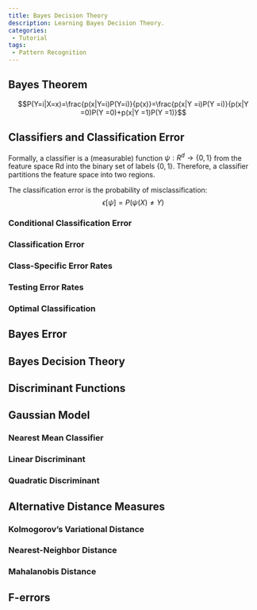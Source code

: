 ```yaml
---
title: Bayes Decision Theory
description: Learning Bayes Decision Theory.
categories:
 - Tutorial
tags:
 - Pattern Recognition
---
```



## Bayes Theorem
$$P(Y=i|X=x)=\frac{p(x|Y=i)P(Y=i)}{p(x)}=\frac{p(x|Y =i)P(Y =i)}{p(x|Y =0)P(Y =0)+p(x|Y =1)P(Y =1)}$$

## Classifiers and Classification Error
Formally, a classifier is a (measurable) function $\psi:R^d\to\lbrace0, 1\rbrace$ from the feature space Rd into the binary set of labels $\lbrace0, 1\rbrace$. Therefore, a classifier partitions the feature space into two regions.

The classification error is the probability of misclassification:
$$\epsilon[\psi]=P(\psi(X) \neq Y)$$

### Conditional Classification Error
### Classification Error
### Class-Specific Error Rates
### Testing Error Rates
### Optimal Classification

## Bayes Error

## Bayes Decision Theory

## Discriminant Functions

## Gaussian Model
### Nearest Mean Classifier
### Linear Discriminant
### Quadratic Discriminant

## Alternative Distance Measures
### Kolmogorov’s Variational Distance
### Nearest-Neighbor Distance
### Mahalanobis Distance

## F-errors
